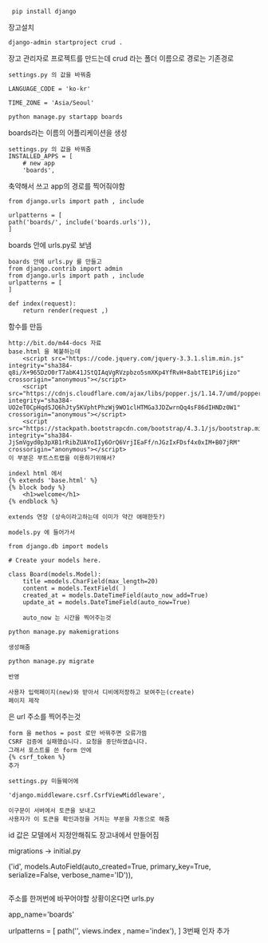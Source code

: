 ```
 pip install django
```
장고설치
```
django-admin startproject crud .

```
장고 관리자로 프로젝트를 만드는데 
crud 라는 폴더 이름으로 경로는 기존경로
```
settings.py 의 값을 바꿔줌 

LANGUAGE_CODE = 'ko-kr'

TIME_ZONE = 'Asia/Seoul'

```


```
python manage.py startapp boards

```
boards라는 이름의 어플리케이션을 생성

```
settings.py 의 값을 바꿔줌 
INSTALLED_APPS = [
    # new app
    'boards',

```
축약해서 쓰고 app의 경로를 찍어줘야함
```
from django.urls import path , include

urlpatterns = [
path('boards/', include('boards.urls')),
]
```
boards 안에 urls.py로 보냄
```
boards 안에 urls.py 를 만들고 
from django.contrib import admin
from django.urls import path , include
urlpatterns = [
]

```
```
def index(request):
    return render(request ,)
```
함수를 만듬 
```
http://bit.do/m44-docs 자료
base.html 을 복붙하는데 
    <script src="https://code.jquery.com/jquery-3.3.1.slim.min.js" integrity="sha384-q8i/X+965DzO0rT7abK41JStQIAqVgRVzpbzo5smXKp4YfRvH+8abtTE1Pi6jizo" crossorigin="anonymous"></script>
    <script src="https://cdnjs.cloudflare.com/ajax/libs/popper.js/1.14.7/umd/popper.min.js" integrity="sha384-UO2eT0CpHqdSJQ6hJty5KVphtPhzWj9WO1clHTMGa3JDZwrnQq4sF86dIHNDz0W1" crossorigin="anonymous"></script>
    <script src="https://stackpath.bootstrapcdn.com/bootstrap/4.3.1/js/bootstrap.min.js" integrity="sha384-JjSmVgyd0p3pXB1rRibZUAYoIIy6OrQ6VrjIEaFf/nJGzIxFDsf4x0xIM+B07jRM" crossorigin="anonymous"></script>
이 부분은 부트스트랩을 이용하기위해서?
```
```
indexl html 에서 
{% extends 'base.html' %}
{% block body %}
    <h1>welcome</h1>
{% endblock %}

extends 연장 (상속이라고하는데 이미가 약간 애매한듯?)
```
```
models.py 에 들어가서 

from django.db import models

# Create your models here.

class Board(models.Model):
    title =models.CharField(max_length=20)
    content = models.TextField( )
    created_at = models.DateTimeField(auto_now_add=True)
    update_at = models.DateTimeField(auto_now=True)
    
    auto_now 는 시간을 찍어주는것
```
```
python manage.py makemigrations

생성해줌

python manage.py migrate

반영
```
```
사용자 입력페이지(new)와 받아서 디비에저장하고 보여주는(create)
페이지 제작 
```

<form action="/boards/create/">

은 url 주소를 찍어주는것

```
form 을 methos = post 로만 바꿔주면 오류가뜸
CSRF 검증에 실패했습니다. 요청을 중단하였습니다.
그래서 포스트를 쓴 form 안에
{% csrf_token %}
추가

settings.py 미들웨어에 

'django.middleware.csrf.CsrfViewMiddleware',

이구문이 서버에서 토큰을 보내고
사용자가 이 토큰을 확인과정을 거치는 부분을 자동으로 해줌

```
id 값은 모델에서 지정안해줘도 장고내에서 만들어짐

migrations -> initial.py

('id', models.AutoField(auto_created=True, primary_key=True, serialize=False, verbose_name='ID')),

```

```
주소를 한꺼번에 바꾸어야할 상황이온다면
urls.py

app_name='boards'

urlpatterns = [
 path('', views.index , name='index'),
 ]
  3번째 인자  추가
```









